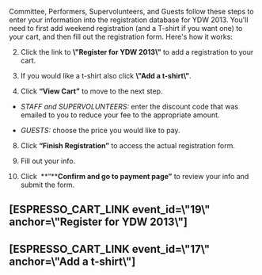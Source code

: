 
Committee, Performers, Supervolunteers, and Guests follow these steps to enter your information into the registration database for YDW 2013\. You'll need to first add weekend registration (and a T\-shirt if you want one) to your cart, and then fill out the registration form. Here's how it works:



 2. Click the link to **\\"Register for YDW 2013\\"** to add a registration to your cart.

 4. If you would like a t\-shirt also click **\\"Add a t\-shirt\\"**.

 6. Click **“View Cart”** to move to the next step.

	
 * *STAFF and SUPERVOLUNTEERS:* enter the discount code that was emailed to you to reduce your fee to the appropriate amount.
	
 * *GUESTS:* choose the price you would like to pay.
	



 8. Click **“Finish Registration”** to access the actual registration form.

 10. Fill out your info.

 12. Click  **“****Confirm and go to payment page”** to review your info and submit the form.



\[ESPRESSO\_CART\_LINK event\_id\=\\"19\\" anchor\=\\"Register for YDW 2013\\"]
-------------------------------------------------------------------------------


\[ESPRESSO\_CART\_LINK event\_id\=\\"17\\" anchor\=\\"Add a t\-shirt\\"]
------------------------------------------------------------------------


